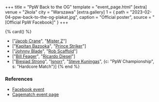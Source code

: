 +++
title = "PpW Back to the OG"
template = "event_page.html"
[extra]
venue = "2kola"
city = "Warszawa"
[extra.gallery]
1 = { path = "2023-02-04-ppw-back-to-the-og-plakat.jpg", caption = "Official poster", source = "[Official PpW Facebook]" }
+++


{% card() %}
- ["[Jacob Crane](@/w/jacob-crane.md)", "[Mister Z](@/w/mister-z.md)"]
- ["[Kapitan Bazooka](@/w/kapitan-bazooka.md)", "[Prince Striker](@/w/royal-striker.md)"]
- ["[Johnny Blade](@/w/johnny-blade.md)", "[Rob Scaffold](@/w/rob-scaffold.md)"]
- ["[Bill Feager](@/w/feager.md)", "[Ricardo Diesel](@/w/ricardo-diesel.md)"]
- ["[Biesiad Strong](@/w/biesiad.md)", "[Isnorr](@/w/isnorr.md)", "[Steve Kuningas](@/w/steve-kuningas.md)", {c: "PpW Championship",
    s: "Hardcore Match"}]
{% end %}

### References

* [Facebook event](https://www.facebook.com/events/671650544511110/)
* [Cagematch event page](https://www.cagematch.net/?id=1&nr=388621)
